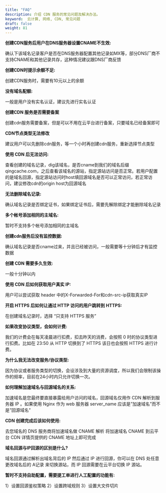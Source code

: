 ```yaml
---
title: "FAQ"
description: 介绍 CDN 服务的常见问题及解决办法。
keyword:  云计算, 网络, CDN, 常见问题
draft: false
weight: 81
---
```




**创建CDN服务后用户在DNS服务器设置CNAME不生效:**

确认下该域名记录客户是否在DNS服务器配置其他记录如MX等，部分DNS厂商不支持CNAME和其他记录共存，这种情况建议跟DNS厂商反馈

**创建CDN时提示余额不足:**

创建CDN服务时，需要有10元以上的余额

**没有域名配额:**

一般是用户没有实名认证，建议先进行实名认证

**创建CDN 服务是否需要备案**

创建cdn服务需要备案，但是可以不用在云平台进行备案，只要域名已经备案即可

**CDN节点类型无法修改**

建议用户可以先删除cdn服务，等一个小时再创建cdn服务，重新选择节点类型

**使用 CDN 后无法访问:**

查看创建的域名记录，dig该域名，是否cname到我们的域名后缀qingcache.com，之后查看该域名的源站，指定源站访问是否正常。若用户配置的是域名回源，指定源站访问时host填回源域名是否可以正常访问，若正常访问，建议修改cdn的origin host为回源域名

**无法删除域名记录:**

确认域名记录是否绑定证书，如果绑定证书后，需要先解除绑定才能删除域名记录

**多个帐号添加相同的主域名:**

暂时不支持多个帐号添加相同的主域名

**创建cdn服务后没有监控数据:**

确认域名记录是否cname过来，并且已经被访问，一般需要等十分钟后才有监控数据

**创建 CDN 需要多久生效:**

一般十分钟以内

**使用 CDN 后如何获取用户真实 IP:**

用户可以尝试获取 header 中的X-Forwarded-For和cdn-src-ip获取真实IP

**开启 HTTPS 后如何让通过 HTTP 访问的用户跳转到 HTTPS:**

在创建域名记录时，选择 “只支持 HTTPS 服务”

**如果改变协议类型，会如何计费:**

我们的计费会在每天凌晨进行扣费，扣去昨天的消费，会按照 0 时的协议类型进行扣费。比如在 23:50 从 HTTP 切换到了 HTTPS 该日也会按照 HTTPS 进行计费。

**为什么我无法改变服务/协议类型:**

因为协议或者服务类型的切换，会设涉及到大量的资源调度，所以我们会限制该操作的频率，目前在24小时内只允许切换一次。

**如何理解加速域名与回源域名的关系:**

加速域名是您最终要直接暴露给用户访问的域名，回源域名仅用作 CDN 解析到服务器 IP 。如果使用 Nginx 作为 web 服务器 server_name 应该是”加速域名”而不是”回源域名”

**CDN 创建完成后该如何使用:**

去您域名的 DNS 服务商将加速域名做 CNAME 解析 将加速域名 CNAME 到云平台 CDN 详情页提供的 CNAME 地址上即可完成

**域名回源与IP回源的区别是什么?**

域名回源通过解析出域名背后的 IP 然后通过 IP 进行回源，你可以在 DNS 处任意更改域名后的 A记录 来切换源站，而 IP 回源需要在云平台切换 IP 源站。

**暂时不支持自助配置，需要提工单进行人工配置的功能有:**

1）设置回源鉴权策略
2）设置跨域规则
3）设置大文件切片

